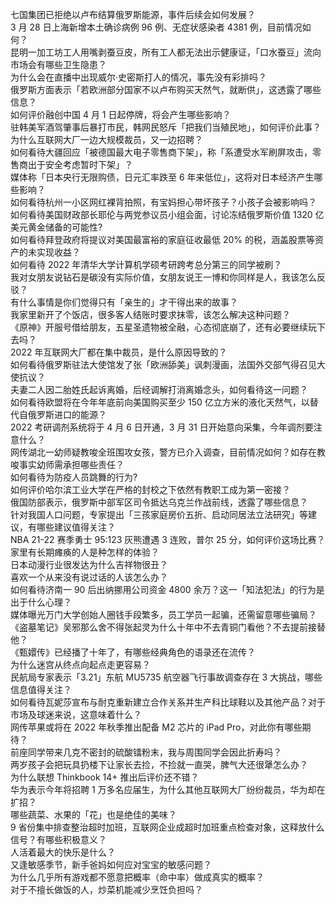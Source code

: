 七国集团已拒绝以卢布结算俄罗斯能源，事件后续会如何发展？  
3 月 28 日上海新增本土确诊病例 96 例、无症状感染者 4381 例，目前情况如何？  
昆明一加工坊工人用嘴剥蚕豆皮，所有工人都无法出示健康证，「口水蚕豆」流向市场会有哪些卫生隐患？  
为什么会在直播中出现威尔·史密斯打人的情况，事先没有彩排吗？  
俄罗斯方面表示「若欧洲部分国家不以卢布购买天然气，就断供」，这透露了哪些信息？  
如何评价融创中国 4 月 1 日起停牌，将会产生哪些影响？  
驻韩美军酒驾肇事后暴打市民，韩网民怒斥「把我们当殖民地」，如何评价此事？  
为什么互联网大厂一边大规模裁员，又一边招聘？  
如何看待大疆回应「被德国最大电子零售商下架」，称「系遭受水军刷屏攻击，零售商出于安全考虑暂时下架」？  
媒体称「日本央行无限购债，日元汇率跌至 6 年来低位」，这将对日本经济产生哪些影响？  
如何看待杭州一小区网红裸背拍照，有宝妈担心带坏孩子？小孩子会被影响吗？  
如何看待美国财政部长耶伦与两党参议员小组会面，讨论冻结俄罗斯价值 1320 亿美元黄金储备的可能性?  
如何看待拜登政府将提议对美国最富裕的家庭征收最低 20% 的税，涵盖股票等资产的未实现收益？  
如何看待 2022 年清华大学计算机学硕考研跨考总分第三的同学被刷？  
我对女朋友说钻石是碳没有实际价值，女朋友说王一博和你同样是人，我该怎么反驳？  
有什么事情是你们觉得只有「亲生的」才干得出来的故事？  
我家里新开了个饭店，很多客人结账时要求抹零，该怎么解决这种问题？  
《原神》开服号借给朋友，五星圣遗物被全融，心态彻底崩了，还有必要继续玩下去吗？  
2022 年互联网大厂都在集中裁员，是什么原因导致的？  
如何看待俄罗斯驻法大使馆发了张「欧洲舔美」讽刺漫画，法国外交部气得召见大使抗议？  
夫妻二人因二胎姓氏起诉离婚，后经调解打消离婚念头，如何看待这一问题？  
如何看待欧盟将在今年年底前向美国购买至少 150 亿立方米的液化天然气，以替代自俄罗斯进口的能源？  
2022 考研调剂系统将于 4 月 6 日开通，3 月 31 日开始意向采集，今年调剂要注意什么？  
网传湖北一幼师疑教唆全班围攻女孩，警方已介入调查，目前情况如何？如存在教唆事实幼师需承担哪些责任？  
如何看待为防疫人员跳舞的行为?  
如何评价哈尔滨工业大学在严格的封校之下依然有教职工成为第一密接？  
俄国防部表示，俄罗斯中部军区司令抵达乌克兰作战前线，透露了哪些信息？  
针对我国人口问题，专家提出「三孩家庭房价五折、启动同居法立法研究」等建议，有哪些建议值得关注？  
NBA 21-22 赛季勇士 95:123 灰熊遭遇 3 连败，普尔 25 分，如何评价这场比赛？  
家里有长期瘫痪的人是种怎样的体验？  
日本动漫行业很发达为什么吉祥物很丑？  
喜欢一个从来没有说过话的人该怎么办？  
如何看待济南一 90 后出纳挪用公司资金 4800 余万？这一「知法犯法」的行为是出于什么心理？  
媒体曝光万门大学创始人圈钱手段繁多，员工学员一起骗，还需留意哪些骗局？  
《盗墓笔记》吴邪那么舍不得张起灵为什么十年中不去青铜门看他？不去提前接替他？  
《甄嬛传》已经播了十年了，有哪些经典角色的语录还在流传？  
为什么迷宫从终点向起点走更容易？  
民航局专家表示「3.21」东航 MU5735 航空器飞行事故调查存在 3 大挑战，哪些信息值得关注？  
如何看待瓦妮莎宣布与耐克重新建立合作关系并生产科比球鞋以及其他产品？对于市场及球迷来说，这意味着什么？  
网传苹果或将在 2022 年秋季推出配备 M2 芯片的 iPad Pro，对此你有哪些期待？  
前座同学带来几克不密封的硫酸镭粉末，我与周围同学会因此折寿吗？  
两岁孩子会把玩具扔楼下让家长去捡，不捡就一直哭，脾气大还很犟怎么办？  
为什么联想 Thinkbook 14+ 推出后评价还不错？  
华为表示今年将招聘 1 万多名应届生，为什么其他互联网大厂纷纷裁员，华为却在扩招？  
哪些蔬菜、水果的「花」也是绝佳的美味？  
9 省份集中排查整治超时加班，互联网企业成超时加班重点检查对象，这释放什么信号？有哪些积极意义？  
人活着最大的快乐是什么？  
又逢敏感季节，新手爸妈如何应对宝宝的敏感问题？  
为什么几乎所有游戏都不愿意把概率（命中率）做成真实的概率？  
对于不擅长做饭的人，炒菜机能减少烹饪负担吗？  

